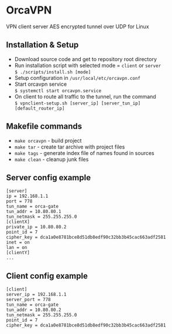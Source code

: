 # OrcaVPN
VPN client server AES encrypted tunnel over UDP for Linux

## Installation & Setup

* Download source code and get to repository root directory
* Run installation script with selected mode = `client` or `server`  
  `$ ./scripts/install.sh [mode]`
* Setup configuration in `/usr/local/etc/orcavpn.conf`
* Start orcavpn service  
  `$ systemctl start orcavpn.service`
* On client to route all traffic to the tunnel, run the command  
  `$ vpnclient-setup.sh [server_ip] [server_tun_ip] [default_router_ip]`

## Makefile commands

* `make orcavpn` - build project
* `make tar` - create tar archive with project files
* `make tags` - generate index file of names found in sources
* `make clean` - cleanup junk files

## Server config example
```
[server]  
ip = 192.168.1.1  
port = 778  
tun_name = orca-gate  
tun_addr = 10.80.80.1  
tun_netmask = 255.255.255.0  
[clientX]  
private_ip = 10.80.80.2  
point_id = 7  
cipher_key = dca1a0e8781bce8d51db8edf90c32bb3b45cac663adf2581  
inet = on  
lan = on  
[clientY]  
...
```

## Client config example
```
[client]  
server_ip = 192.168.1.1  
server_port = 778  
tun_name = orca-gate  
tun_addr = 10.80.80.2  
tun_netmask = 255.255.255.0  
point_id = 7  
cipher_key = dca1a0e8781bce8d51db8edf90c32bb3b45cac663adf2581
```
